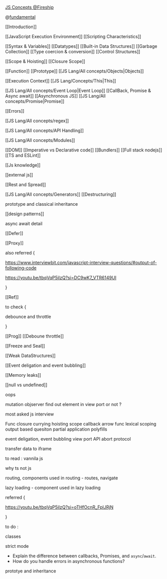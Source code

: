 [JS Concepts @Fireship](https://www.youtube.com/watch?v=lkIFF4maKMU)


@[fundamental](https://www.linkedin.com/posts/sahil-chopra-56a63b191_javascript-questions-activity-7163748698454212608-NQ5H)



[[Introduction]]


[[JavaScript Execution Environment]]
[[Scripting Characteristics]]

[[Syntax & Variables]]
[[Datatypes]]
[[Built-in Data Structures]]
[[Garbage Collection]]
[[Type coercion & conversion]]
[[Control Structures]]

[[Scope & Hoisting]]
[[Closure Scope]]

[[Function]]
[[Prototype]]
[[JS Lang/All concepts/Objects|Objects]]

[[Execution Context]]
[[JS Lang/Concepts/This|This]]

[[JS Lang/All concepts/Event Loop|Event Loop]]
[[CallBack, Promise & Async await]]
[[Asynchronous JS]]
[[JS Lang/All concepts/Promise|Promise]]

[[Errors]]

[[JS Lang/All concepts/regex]]







[[JS Lang/All concepts/API Handling]]



[[JS Lang/All concepts/Modules]]

[[DOM]]
[[Imperative vs Declarative code]]
[[Bundlers]]
[[Full stack nodejs]]
[[TS and ESLint]]


[[Js knowledge]]




[[external js]]


[[Rest and Spread]]



[[JS Lang/All concepts/Generators]]
[[Destructuring]]



prototype and classical inheritance



[[design patterns]]

async await detail

[[Defer]]

[[Proxy]]


also referred {

https://www.interviewbit.com/javascript-interview-questions/#output-of-following-code

https://youtu.be/tbqVqP5ilzQ?si=DC9wK7_VTR6149UI



}

[[Ref]]

to check {

debounce and throttle

}

[[Prog]]
[[Deboune throttle]]

[[Freeze and Seal]]

[[Weak DataStructures]]



[[Event deligation and event bubbling]]

[[Memory leaks]]

[[null vs undefined]]



oops 


mutation objserver
find out element in view port or not ?


most asked js interview


Func 
closure 
currying
hoisting
scope
callback
arrow func
lexical scoping
output based quesiton
partial application
polyfills


event deligation, event bubbling
view port
API abort protocol

transfer data to iframe

to read : vannila js



why ts not js 

routing, components used in routing - routes, navigate

lazy loading - component used in lazy loading



referred {

https://youtu.be/tbqVqP5ilzQ?si=oTHfOcnR_FplJRjN

}


to do :

classes


strict mode


- Explain the difference between callbacks, Promises, and `async`/`await`.
- How do you handle errors in asynchronous functions?

prototye and inheritance

